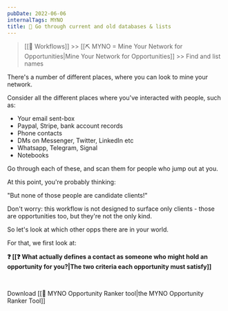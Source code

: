 ```yaml
---
pubDate: 2022-06-06
internalTags: MYNO
title: 🔎 Go through current and old databases & lists
---
```


> [[🔁 Workflows]] >> [[⛏️ MYNO = Mine Your Network for Opportunities|Mine Your Network for Opportunities]] >> Find and list names

There's a number of different places, where you can look to mine your network.

Consider all the different places where you've interacted with people, such as:

-   Your email sent-box
-   Paypal, Stripe, bank account records
-   Phone contacts
-   DMs on Messenger, Twitter, LinkedIn etc
-   Whatsapp, Telegram, Signal
-   Notebooks

Go through each of these, and scan them for people who jump out at you.

At this point, you're probably thinking:

"But none of those people are candidate clients!"

Don't worry: this workflow is not designed to surface only clients - those are opportunities too, but they're not the only kind.

So let's look at which other opps there are in your world.

For that, we first look at:

**❓ [[❓ What actually defines a contact as someone who might hold an opportunity for you?|The two criteria each opportunity must satisfy]]**

<br />

Download [[🔧 MYNO Opportunity Ranker tool|the MYNO Opportunity Ranker Tool]]